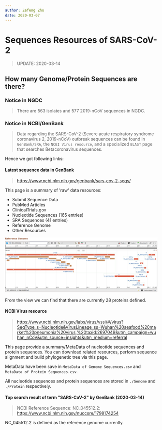 ```yaml
---
author: Zefeng Zhu
date: 2020-03-07
---
```


# Sequences Resources of SARS-CoV-2

> UPDATE: 2020-03-14

## How many Genome/Protein Sequences are there?

### Notice in NGDC

> There are 563 isolates and 577 2019-nCoV sequences in NGDC.

### Notice in NCBI/GenBank

> Data regarding the SARS-CoV-2 (Severe acute respiratory syndrome coronavirus 2, 2019-nCoV) outbreak sequences can be found in `GenBank/SRA`, the `NCBI Virus resource`, and a specialized `BLAST` page that searches Betacoronavirus sequences.

Hence we got following links:

#### Latest sequence data in GenBank

> <https://www.ncbi.nlm.nih.gov/genbank/sars-cov-2-seqs/>

This page is a summary of 'raw' data resources:

* Submit Sequence Data
* PubMed Articles
* ClinicalTrials.gov
* Nucleotide Sequences (165 entries)
* SRA Sequences (41 entries)
* Reference Genome
* Other Resources

![Reference Genome View](../docs/figs/RefGenomeView.png)

From the view we can find that there are currently 28 proteins defined.

#### NCBI Virus resource

> <https://www.ncbi.nlm.nih.gov/labs/virus/vssi/#/virus?SeqType_s=Nucleotide&VirusLineage_ss=Wuhan%20seafood%20market%20pneumonia%20virus,%20taxid:2697049&utm_campaign=wuhan_nCoV&utm_source=insights&utm_medium=referral>

This page provide a summary/MetaData of nucleotide sequences and protein sequences. You can download related resources, perform sequence alignment and build phylogenetic tree via this page.

MetaData have been save in `MetaData of Genome Sequences.csv` and `MetaData of Protein Sequences.csv`.

All nucleotide sequences and protein sequences are stored in `./Genome` and `./Protein` respectively.

#### Top search result of term "SARS-CoV-2" by GenBank (2020-03-14) 

> NCBI Reference Sequence: NC_045512.2: <https://www.ncbi.nlm.nih.gov/nuccore/1798174254>

NC_045512.2 is defined as the reference genome currently.